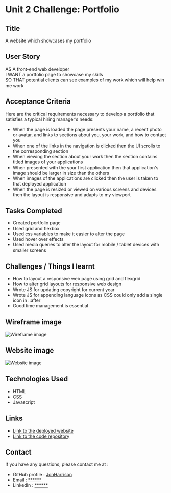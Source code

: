 # Unit 2 Challenge: Portfolio

## Title

A website which showcases my portfolio

## User Story

AS A front-end web developer<br>
I WANT a portfolio page to showcase my skills<br>
SO THAT potential clients can see examples of my work which will help win me work<br>

## Acceptance Criteria

Here are the critical requirements necessary to develop a portfolio that satisfies a typical hiring manager’s needs:

* When the page is loaded the page presents your name, a recent photo or avatar, and links to sections about you, your work, and how to contact you
* When one of the links in the navigation is clicked then the UI scrolls to the corresponding section
* When viewing the section about your work then the section contains titled images of your applications
* When presented with the your first application then that application's image should be larger in size than the others
* When images of the applications are clicked then the user is taken to that deployed application
* When the page is resized or viewed on various screens and devices then the layout is responsive and adapts to my viewport

## Tasks Completed

* Created portfolio page
* Used grid and flexbox
* Used css variables to make it easier to alter the page
* Used hover over effects
* Used media queries to alter the layout for mobile / tablet devices with smaller screens

## Challenges / Things I learnt

* How to layout a responsive web page using grid and flexgrid
* How to alter grid layouts for responsive web design
* Wrote JS for updating copyright for current year
* Wrote JS for appending language icons as CSS could only add a single icon in ::after
* Good time management is essential

## Wireframe image

![Wireframe image](https://user-images.githubusercontent.com/1043077/199357053-4473cef4-3365-4969-b341-0cf9fd90a798.png)

## Website image

![Website image](https://user-images.githubusercontent.com/1043077/199357546-7fb9e37b-b51e-4bd5-b446-2efbd3a1d832.png)

## Technologies Used

- HTML
- CSS
- Javascript

## Links

* [Link to the deployed website](https://jonharrison.github.io/portfolio/)
* [Link to the code repository](https://github.com/JonHarrison/portfolio)

## Contact

If you have any questions, please contact me at :

* GitHub profile : [JonHarrison](https://github.com/JonHarrison)
* Email : [******]()
* LinkedIn : [******]()
